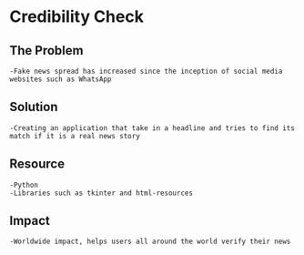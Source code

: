 # Credibility Check
## The Problem
	-Fake news spread has increased since the inception of social media websites such as WhatsApp
## Solution
  	-Creating an application that take in a headline and tries to find its match if it is a real news story
## Resource
  	-Python  
  	-Libraries such as tkinter and html-resources
## Impact
	-Worldwide impact, helps users all around the world verify their news
